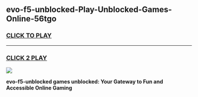 
## evo-f5-unblocked-Play-Unblocked-Games-Online-56tgo
<h3>
<a href="https://premium76.site?title=evo-f5-unblocked&ref=25A">CLICK TO PLAY</a></h3>
<hr>

<h3>
<a href="https://premium76.site?title=evo-f5-unblocked&ref=25A">CLICK 2 PLAY</a>
  
</h3>

<a href="https://premium76.site?title=evo-f5-unblocked&ref=25A"><img src="https://clearcache.store/games.png"></a>


**evo-f5-unblocked games unblocked: Your Gateway to Fun and Accessible Online Gaming**
